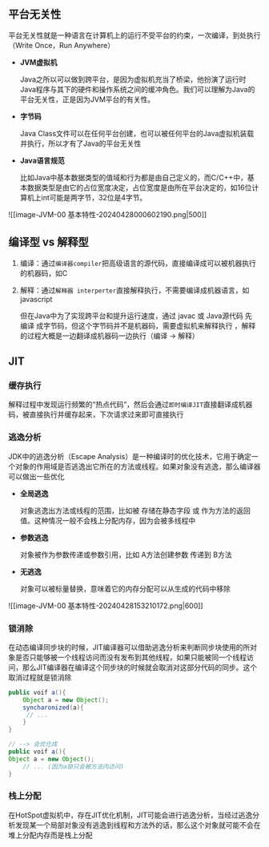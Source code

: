 
## 平台无关性

平台无关性就是一种语言在计算机上的运行不受平台的约束，一次编译，到处执行（Write Once，Run Anywhere）

-  **JVM虚拟机**

	Java之所以可以做到跨平台，是因为虚拟机充当了桥梁，他扮演了运行时Java程序与其下的硬件和操作系统之间的缓冲角色。我们可以理解为Java的平台无关性，正是因为JVM平台的有关性。

-  **字节码**

	Java Class文件可以在任何平台创建，也可以被任何平台的Java虚拟机装载并执行，所以才有了Java的平台无关性

-  **Java语言规范**

	比如Java中基本数据类型的值域和行为都是由自己定义的，而C/C++中，基本数据类型是由它的占位宽度决定，占位宽度是由所在平台决定的，如16位计算机上int可能是两字节，32位是4字节。


![[image-JVM-00 基本特性-20240428000602190.png|500]]


## 编译型 vs 解释型

1.  编译：通过`编译器compiler`把高级语言的源代码，直接编译成可以被机器执行的机器码，如C
2.  解释：通过`解释器 interperter`直接解释执行，不需要编译成机器语言，如javascript

	但在Java中为了实现跨平台和提升运行速度，通过 javac 或 Java源代码 先 编译 成字节码，但这个字节码并不是机器码，需要虚拟机来解释执行 ，解释的过程大概是一边翻译成机器码一边执行（编译 -> 解释）
	

## JIT
### 缓存执行

解释过程中发现运行频繁的“热点代码”，然后会通过`即时编译JIT`直接翻译成机器码，被直接执行并缓存起来，下次请求过来即可直接执行

### 逃逸分析

JDK中的逃逸分析（Escape Analysis）是一种编译时的优化技术，它用于确定一个对象的作用域是否逃逸出它所在的方法或线程。如果对象没有逃逸，那么编译器可以做出一些优化
 
 -  **全局逃逸**
 
	对象逃逸出方法或线程的范围，比如被 存储在静态字段 或 作为方法的返回值。这种情况一般不会栈上分配内存，因为会被多线程中

-  **参数逃逸**

	对象被作为参数传递或参数引用，比如 A方法创建参数 传递到 B方法

-  **无逃逸**

	对象可以被标量替换，意味着它的内存分配可以从生成的代码中移除


![[image-JVM-00 基本特性-20240428153210172.png|600]]


### 锁消除

在动态编译同步块的时候，JIT编译器可以借助逃逸分析来判断同步块使用的所对象是否只能够被一个线程访问而没有发布到其他线程，如果只能被同一个线程访问，那么JIT编译器在编译这个同步块的时候就会取消对这部分代码的同步。这个取消过程就是锁消除

```java
public voif a(){
	Object a = new Object();
	syncharonized(a){
	 // ...
	}
}

// --> 会优化成
public voif a(){
Object a = new Object();
	// ... (因为a锁只会被方法内访问)
}

```

### 栈上分配

在HotSpot虚拟机中，存在JIT优化机制，JIT可能会进行逃逸分析，当经过逃逸分析发现某一个局部对象没有逃逸到线程和方法外的话，那么这个对象就可能不会在堆上分配内存而是栈上分配

